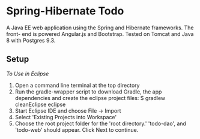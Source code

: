 # Spring-Hibernate Todo

A Java EE web application using the Spring and Hibernate frameworks. The front-
end is powered Angular.js and Bootstrap. Tested on Tomcat and Java 8 with 
Postgres 9.3.

## Setup

*To Use in Eclipse*
1. Open a command line terminal at the top directory
1. Run the gradle-wrapper script to download Gradle, the app dependencies and
create the eclipse project files:
    $ gradlew cleanEclipse eclipse
1. Start Eclipse IDE and choose File -> Import
1. Select 'Existing Projects into Workspace'
1. Choose the root project folder for the 'root directory.' 'todo-dao', and
'todo-web' should appear. Click Next to continue.